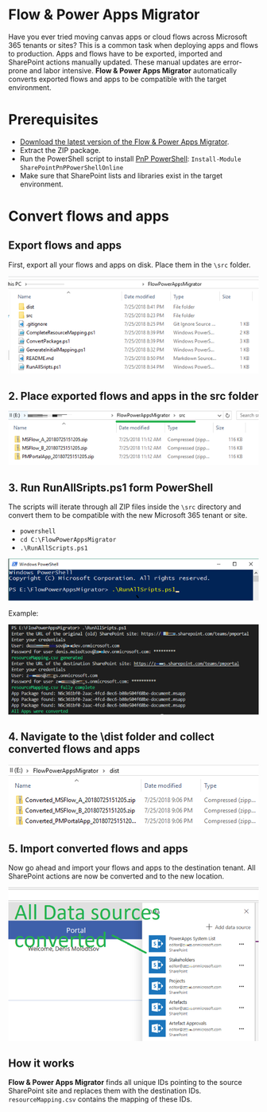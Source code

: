 # Flow & Power Apps Migrator

Have you ever tried moving canvas apps or cloud flows across Microsoft 365 tenants or sites? This is a common task when deploying apps and flows to production. Apps and flows have to be exported, imported and SharePoint actions manually updated. These manual updates are error-prone and labor intensive. **Flow & Power Apps Migrator** automatically converts exported flows and apps to be compatible with the target environment. 

# Prerequisites 

- [Download the latest version of the Flow & Power Apps Migrator](https://github.com/Zerg00s/FlowPowerAppsMigrator/releases/download/1.4/FlowPowerAppsMigrator.zip).
- Extract the ZIP package.
- Run the PowerShell script to install [PnP PowerShell](https://github.com/SharePoint/PnP-PowerShell):
  `Install-Module SharePointPnPPowerShellOnline` 
- Make sure that SharePoint lists and libraries exist in the target environment. 

# Convert flows and apps

## Export flows and apps
First, export all your flows and apps on disk. Place them in the `\src` folder.

![](images/2018-07-25-20-53-52.png)

## 2. Place exported flows and apps in the src folder
![](images/2018-07-25-20-57-29.png)

## 3. Run RunAllSripts.ps1 form PowerShell
The scripts will iterate through all ZIP files inside the `\src` directory and convert them to be compatible with the new Microsoft 365 tenant or site.
- `powershell`
- `cd C:\FlowPowerAppsMigrator`
- `.\RunAllScripts.ps1`

![](images/2018-07-25-21-00-48.png)

Example:

![](images/2018-07-25-21-08-30.png)

## 4. Navigate to the \dist folder and collect converted flows and apps

![](images/2018-07-25-21-11-04.png)

## 5. Import converted flows and apps
Now go ahead and import your flows and apps to the destination tenant. All SharePoint actions are now be converted and to the new location.

![](images/2018-07-25-21-14-55.png)


## How it works

**Flow & Power Apps Migrator** finds all unique IDs pointing to the source SharePoint site and replaces them with the destination IDs. `resourceMapping.csv` contains the mapping of these IDs.

